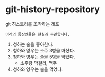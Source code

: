 # git-history-repository
git 히스토리를 조작하는 레포

`아래의 등장인물은 현실과 무관합니다.`

1. 청하는 술을 좋아한다.
2. 청하와 영우는 소주 3병을 마셨다.
3. 청하와 영우는 술을 5병을 먹었다.
   - 소주랑 막걸리, 맥주
3. 청하와 영우는 술을 먹었다.
